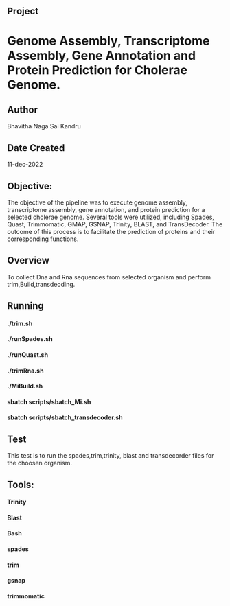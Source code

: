 ## Project

# Genome Assembly, Transcriptome Assembly, Gene Annotation and Protein Prediction for Cholerae Genome.

## Author
Bhavitha Naga Sai Kandru

## Date Created
11-dec-2022

## Objective:
The objective of the pipeline was to execute genome assembly, transcriptome assembly, gene annotation, and protein prediction for a selected cholerae genome. Several tools were utilized, including Spades, Quast, Trimmomatic, GMAP, GSNAP, Trinity, BLAST, and TransDecoder. The outcome of this process is to facilitate the prediction of proteins and their corresponding functions.

## Overview
To collect Dna and Rna sequences from selected organism and perform trim,Build,transdeoding.

## Running
#### ./trim.sh
#### ./runSpades.sh
#### ./runQuast.sh
#### ./trimRna.sh
#### ./MiBuild.sh
#### sbatch scripts/sbatch_Mi.sh
#### sbatch scripts/sbatch_transdecoder.sh

## Test
This test is to run the spades,trim,trinity, blast and transdecorder files for the choosen organism.

## Tools:
#### Trinity
#### Blast
#### Bash
#### spades
#### trim
#### gsnap
#### trimmomatic
